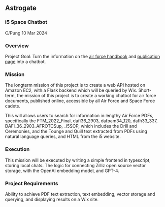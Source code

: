 ## Astrogate 
### i5 Space Chatbot 
C/Pung 10 Mar 2024

### Overview 
Project Goal: Turn the information on the [air force handbook](https://static.e-publishing.af.mil/production/1/af_a1/publication/afh1/afh1.pdf) and [publication page](https://www.e-publishing.af.mil/Product-Index/#/?view=cat&catID=1) into a chatbot.


### Mission 
The longterm mission of this project is to create a web API hosted on Amazon EC2, with a Flask backend which will be queried by Wix. Short-term, the mission of this project is to create a working chatbot for air force documents, published online, accessible by all Air Force and Space Force cadets. 

This will allows users to search for information in lengthy Air Force PDFs, specifically the FTM_2022_Final, dafi36_2903, dafpam34_120, dafh33_337, DAFI_36_2903_AFROTCSup, _i5SOP, which includes the Drill and Ceremonies, and the Tounge and Quill text extracted from PDFs using natural language queries, and HTML from the i5 website.

### Execution

This mission will be executed by writing a simple frontend in typescript, storing local chats. The logic for connecting Zilliz open source vector storage, with the OpenAI embedding model, and GPT-4.  

### Project Requirements 
Ability to achieve PDF text extraction, text embedding, vector storage and querying, and displaying results on a Wix site.